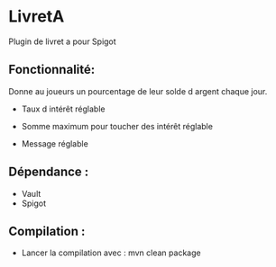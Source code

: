 # LivretA

Plugin de livret a pour Spigot

## Fonctionnalité:
Donne au joueurs un pourcentage de leur solde d argent chaque jour.

* Taux d intérêt réglable

* Somme maximum pour toucher des intérêt réglable

* Message réglable

## Dépendance :

* Vault
* Spigot

## Compilation :

* Lancer la compilation avec : mvn clean package
